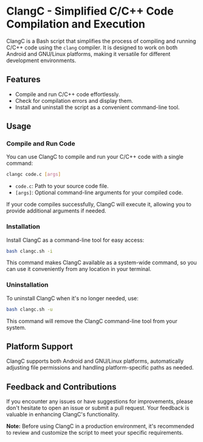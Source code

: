# ClangC - Simplified C/C++ Code Compilation and Execution

ClangC is a Bash script that simplifies the process of compiling and running C/C++ code using the `clang` compiler. It is designed to work on both Android and GNU/Linux platforms, making it versatile for different development environments.

## Features

- Compile and run C/C++ code effortlessly.
- Check for compilation errors and display them.
- Install and uninstall the script as a convenient command-line tool.

## Usage

### Compile and Run Code

You can use ClangC to compile and run your C/C++ code with a single command:

```bash
clangc code.c [args]
```

- `code.c`: Path to your source code file.
- `[args]`: Optional command-line arguments for your compiled code.

If your code compiles successfully, ClangC will execute it, allowing you to provide additional arguments if needed.

### Installation

Install ClangC as a command-line tool for easy access:

```bash
bash clangc.sh -i
```

This command makes ClangC available as a system-wide command, so you can use it conveniently from any location in your terminal.

### Uninstallation

To uninstall ClangC when it's no longer needed, use:

```bash
bash clangc.sh -u
```

This command will remove the ClangC command-line tool from your system.

## Platform Support

ClangC supports both Android and GNU/Linux platforms, automatically adjusting file permissions and handling platform-specific paths as needed.

## Feedback and Contributions

If you encounter any issues or have suggestions for improvements, please don't hesitate to open an issue or submit a pull request. Your feedback is valuable in enhancing ClangC's functionality.

**Note:** Before using ClangC in a production environment, it's recommended to review and customize the script to meet your specific requirements.